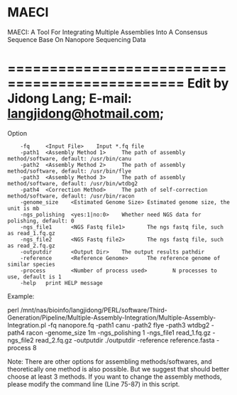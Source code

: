 # MAECI
MAECI: A Tool For Integrating Multiple Assemblies Into A Consensus Sequence Base On Nanopore Sequencing Data

===============================================
Edit by Jidong Lang; E-mail: langjidong@hotmail.com;
===============================================

Option

        -fq     <Input File>    Input *.fq file
        -path1  <Assembly Method 1>     The path of assembly method/software, default: /usr/bin/canu
        -path2  <Assembly Method 2>     The path of assembly method/software, default: /usr/bin/flye
        -path3  <Assembly Method 3>     The path of assembly method/software, default: /usr/bin/wtdbg2
        -path4  <Correction Method>     The path of self-correction method/software, default: /usr/bin/racon
        -genome_size    <Estimated Genome Size> Estimated genome size, the unit is mb
        -ngs_polishing  <yes:1|no:0>    Whether need NGS data for polishing, default: 0
        -ngs_file1      <NGS Fastq file1>       The ngs fastq file, such as read_1.fq.gz
        -ngs_file2      <NGS Fastq file2>       The ngs fastq file, such as read_2.fq.gz
        -outputdir      <Output Dir>    The output results pathdir
        -reference      <Reference Genome>      The reference genome of similar species
        -process        <Number of process used>        N processes to use, default is 1
        -help   print HELP message

Example:

perl /mnt/nas/bioinfo/langjidong/PERL/software/Third-Generation/Pipeline/Multiple-Assembly-Integration/Multiple-Assembly-Integration.pl -fq nanopore.fq -path1 canu -path2 flye -path3 wtdbg2 -path4 racon -genome_size 1m -ngs_polishing 1 -ngs_file1 read_1.fq.gz -ngs_file2 read_2.fq.gz -outputdir ./outputdir -reference reference.fasta -process 8

Note: There are other options for assembling methods/softwares, and theoretically one method is also possible. But we suggest that should better choose at least 3 methods. If you want to change the assembly methods, please modify the command line (Line 75-87) in this script.
